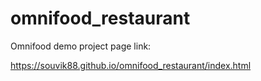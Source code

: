 # omnifood_restaurant
Omnifood demo project
page link:

https://souvik88.github.io/omnifood_restaurant/index.html
